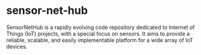 # sensor-net-hub
SensorNetHub is a rapidly evolving code repository dedicated to Internet of Things (IoT) projects, with a special focus on sensors. It aims to provide a reliable, scalable, and easily implementable platform for a wide array of IoT devices.
